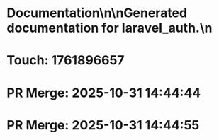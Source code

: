 # Documentation\n\nGenerated documentation for laravel_auth.\n

# Touch: 1761896657

# PR Merge: 2025-10-31 14:44:44

# PR Merge: 2025-10-31 14:44:55
